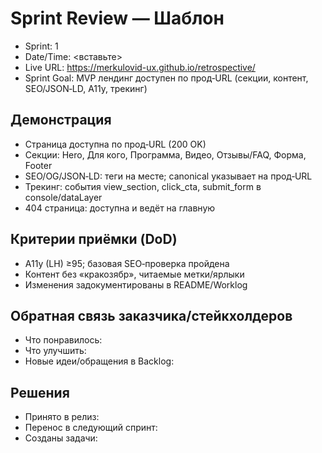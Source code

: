 ﻿# Sprint Review — Шаблон

- Sprint: 1
- Date/Time: <вставьте>
- Live URL: https://merkulovid-ux.github.io/retrospective/
- Sprint Goal: MVP лендинг доступен по прод‑URL (секции, контент, SEO/JSON‑LD, A11y, трекинг)

## Демонстрация
- Страница доступна по прод‑URL (200 OK)
- Секции: Hero, Для кого, Программа, Видео, Отзывы/FAQ, Форма, Footer
- SEO/OG/JSON‑LD: теги на месте; canonical указывает на прод‑URL
- Трекинг: события view_section, click_cta, submit_form в console/dataLayer
- 404 страница: доступна и ведёт на главную

## Критерии приёмки (DoD)
- A11y (LH) ≥95; базовая SEO‑проверка пройдена
- Контент без «кракозябр», читаемые метки/ярлыки
- Изменения задокументированы в README/Worklog

## Обратная связь заказчика/стейкхолдеров
- Что понравилось:
- Что улучшить:
- Новые идеи/обращения в Backlog:

## Решения
- Принято в релиз:
- Перенос в следующий спринт:
- Созданы задачи:
